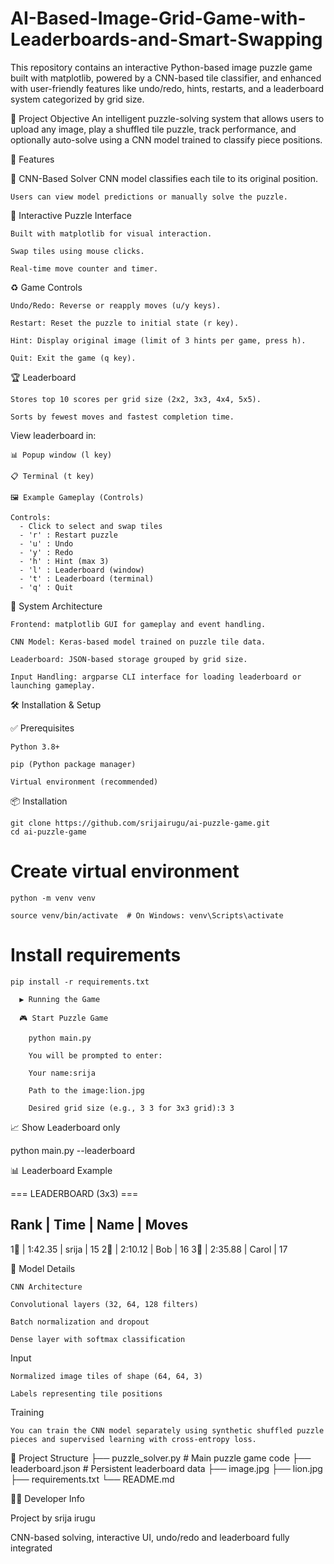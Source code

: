 # AI-Based-Image-Grid-Game-with-Leaderboards-and-Smart-Swapping
This repository contains an interactive Python-based image puzzle game built with matplotlib, powered by a CNN-based tile classifier, and enhanced with user-friendly features like undo/redo, hints, restarts, and a leaderboard system categorized by grid size.

🎯 Project Objective
An intelligent puzzle-solving system that allows users to upload any image, play a shuffled tile puzzle, track performance, and optionally auto-solve using a CNN model trained to classify piece positions.

🚀 Features

🧠 CNN-Based Solver
    CNN model classifies each tile to its original position.
 
    Users can view model predictions or manually solve the puzzle.

🧩 Interactive Puzzle Interface

    Built with matplotlib for visual interaction.

    Swap tiles using mouse clicks.

    Real-time move counter and timer.

♻️ Game Controls

    Undo/Redo: Reverse or reapply moves (u/y keys).

    Restart: Reset the puzzle to initial state (r key).

    Hint: Display original image (limit of 3 hints per game, press h).

    Quit: Exit the game (q key).

🏆 Leaderboard

    Stores top 10 scores per grid size (2x2, 3x3, 4x4, 5x5).

    Sorts by fewest moves and fastest completion time.

View leaderboard in:

    📊 Popup window (l key)

    📋 Terminal (t key)

    🖼️ Example Gameplay (Controls)

    Controls:
      - Click to select and swap tiles
      - 'r' : Restart puzzle
      - 'u' : Undo
      - 'y' : Redo
      - 'h' : Hint (max 3)
      - 'l' : Leaderboard (window)
      - 't' : Leaderboard (terminal)
      - 'q' : Quit
  
🧱 System Architecture

    Frontend: matplotlib GUI for gameplay and event handling.
    
    CNN Model: Keras-based model trained on puzzle tile data.
    
    Leaderboard: JSON-based storage grouped by grid size.
    
    Input Handling: argparse CLI interface for loading leaderboard or launching gameplay.

🛠 Installation & Setup

  ✅ Prerequisites

    Python 3.8+
    
    pip (Python package manager)
    
    Virtual environment (recommended)

📦 Installation

    git clone https://github.com/srijairugu/ai-puzzle-game.git
    cd ai-puzzle-game

  # Create virtual environment

    python -m venv venv
    
    source venv/bin/activate  # On Windows: venv\Scripts\activate

  # Install requirements
    pip install -r requirements.txt
      
      ▶️ Running the Game
      
      🎮 Start Puzzle Game
      
        python main.py
        
        You will be prompted to enter:
        
        Your name:srija
        
        Path to the image:lion.jpg
        
        Desired grid size (e.g., 3 3 for 3x3 grid):3 3

📈 Show Leaderboard only

python main.py --leaderboard

📊 Leaderboard Example

=== LEADERBOARD (3x3) ===

Rank | Time     | Name     | Moves
----------------------------------------
 1🥇 | 1:42.35  | srija    |    15
 2🥈 | 2:10.12  | Bob      |    16
 3🥉 | 2:35.88  | Carol    |    17
 
🧪 Model Details

    CNN Architecture
    
    Convolutional layers (32, 64, 128 filters)
    
    Batch normalization and dropout
    
    Dense layer with softmax classification

Input

    Normalized image tiles of shape (64, 64, 3)
    
    Labels representing tile positions

Training 

    You can train the CNN model separately using synthetic shuffled puzzle pieces and supervised learning with cross-entropy loss.

📁 Project Structure
├── puzzle_solver.py               # Main puzzle game code
├── leaderboard.json               # Persistent leaderboard data
├── image.jpg
├── lion.jpg
├── requirements.txt
└── README.md

👨‍💻 Developer Info

Project by srija irugu

CNN-based solving, interactive UI, undo/redo and leaderboard fully integrated

